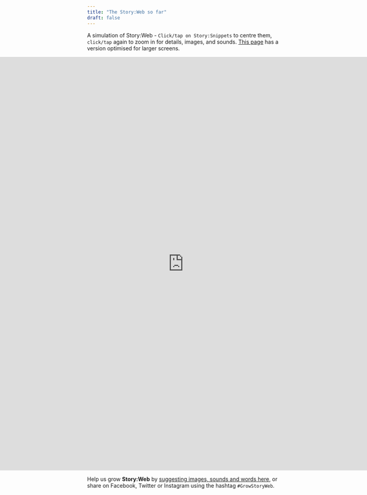 ```yaml
---
title: "The Story:Web so far"
draft: false
---
```

A simulation of Story:Web - `Click/tap on Story:Snippets` to centre them, `click/tap` again to zoom in for details, images, and sounds.
[This page](https://xd.adobe.com/view/d4effb8d-6157-49b8-bcb0-1dc07b3a534f-81bc/?fullscreen "XD Prototype") has a version optimised for larger screens.

<iframe height="1080" src="https://xd.adobe.com/embed/d4effb8d-6157-49b8-bcb0-1dc07b3a534f-81bc/?fullscreen" frameborder="0" allowfullscreen style="
    width: 100vw;
    height: 1080;
    position: relative;
    left: 50%;
    right: 50%;
    margin-left: -50vw;
    margin-right: -50vw;"></iframe>

<!-- <div class="flourish-embed flourish-network" data-src="visualisation/4975961" style="
    width: 100vw;
    position: relative;
    left: 50%;
    right: 50%;
    margin-left: -50vw;
    margin-right: -50vw;"></div> -->

Help us grow **Story:Web** by [suggesting images, sounds and words here](https://forms.gle/eNgsGrePY4p9gNoo9 "Google Form"), or share on Facebook, Twitter or Instagram using the hashtag `#GrowStoryWeb`.